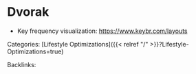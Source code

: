 # Dvorak

 - Key frequency visualization: https://www.keybr.com/layouts










Categories: [Lifestyle Optimizations]({{< relref "/" >}}?Lifestyle-Optimizations=true)

Backlinks: 